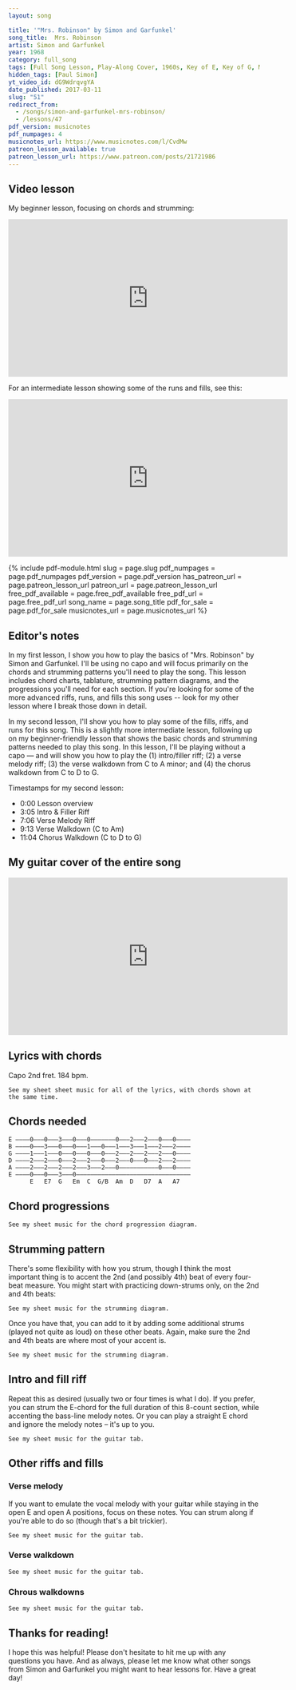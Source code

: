 ```yaml
---
layout: song

title: '"Mrs. Robinson" by Simon and Garfunkel'
song_title:  Mrs. Robinson
artist: Simon and Garfunkel
year: 1968
category: full_song
tags: [Full Song Lesson, Play-Along Cover, 1960s, Key of E, Key of G, Movie Songs, Classic Rock, Folk]
hidden_tags: [Paul Simon]
yt_video_id: dG9WdrqvgYA
date_published: 2017-03-11
slug: "51"
redirect_from:
  - /songs/simon-and-garfunkel-mrs-robinson/
  - /lessons/47
pdf_version: musicnotes
pdf_numpages: 4
musicnotes_url: https://www.musicnotes.com/l/CvdMw
patreon_lesson_available: true
patreon_lesson_url: https://www.patreon.com/posts/21721986
---
```


## Video lesson

My beginner lesson, focusing on chords and strumming:

<iframe width="560" height="315" src="https://www.youtube.com/embed/dG9WdrqvgYA?showinfo=0" frameborder="0" allowfullscreen></iframe>

For an intermediate lesson showing some of the runs and fills, see this:

<iframe width="560" height="315" src="https://www.youtube.com/embed/EHUoA3flT4E?showinfo=0" frameborder="0" allowfullscreen></iframe>


{% include pdf-module.html slug = page.slug pdf_numpages = page.pdf_numpages pdf_version = page.pdf_version has_patreon_url = page.patreon_lesson_url patreon_url = page.patreon_lesson_url free_pdf_available = page.free_pdf_available free_pdf_url = page.free_pdf_url song_name = page.song_title pdf_for_sale = page.pdf_for_sale musicnotes_url = page.musicnotes_url %}

## Editor's notes

In my first lesson, I show you how to play the basics of "Mrs. Robinson" by Simon and Garfunkel. I'll be using no capo and will focus primarily on the chords and strumming patterns you'll need to play the song. This lesson includes chord charts, tablature, strumming pattern diagrams, and the progressions you'll need for each section. If you're looking for some of the more advanced riffs, runs, and fills this song uses -- look for my other lesson where I break those down in detail.

In my second lesson, I'll show you how to play some of the fills, riffs, and runs for this song. This is a slightly more intermediate lesson, following up on my beginner-friendly lesson that shows the basic chords and strumming patterns needed to play this song. In this lesson, I'll be playing without a capo –– and will show you how to play the (1) intro/filler riff; (2) a verse melody riff; (3) the verse walkdown from C to A minor; and (4) the chorus walkdown from C to D to G.

Timestamps for my second lesson:

- 0:00 Lesson overview
- 3:05 Intro & Filler Riff
- 7:06 Verse Melody Riff
- 9:13 Verse Walkdown (C to Am)
- 11:04 Chorus Walkdown (C to D to G)

## My guitar cover of the entire song

<iframe width="560" height="315" src="https://www.youtube.com/embed/u8-24OnUle8?showinfo=0" frameborder="0" allowfullscreen></iframe>

## Lyrics with chords

Capo 2nd fret. 184 bpm.

    See my sheet sheet music for all of the lyrics, with chords shown at the same time.

<!-- E                                                     E7
Dee, dee dee-dee... dee dee, dee-dee dee dee, dee-dee dee
     A                               A7
Doo, doo doo-doo... doo doo, doo-doo doo...
D                   G                   C        G/B     Am
...Dee-dee dee-dee, dee dee, dee dee... dee-dee, dee-dee dee
E           D7
.........................

                  G         Em
    And here's to you, Mrs. Robinson
    G               Em                 C                 D
    Jesus loves you more than you will know... whoa whoa whoa
                  G            Em
    God bless you please, Mrs. Robinson
    G              Em                  C               Am
    Heaven holds a place for those who pray... hey hey hey
            E
    Hey hey hey...

     E                                           E7
We'd like to know a little bit about you for our files
     A                                  A7
We'd like to help you learn to help yourself
D                  G               C    G/B    Am
...Look around you all you see are sympathetic eyes
E                              D7
...Stroll around the grounds until you feel at home

                  G         Em
    And here's to you, Mrs. Robinson
    G               Em                 C                 D
    Jesus loves you more than you will know... whoa whoa whoa
                  G            Em
    God bless you please, Mrs. Robinson
    G              Em                  C               Am
    Heaven holds a place for those who pray... hey hey hey
            E
    Hey hey hey...

E                                                E7
...Hide it in the hiding place where no one ever goes
A                                  A7  
...Put it in your pantry with your cupcakes
D                G                C    G/B     Am
...It's a little secret, just the Robinson's affair
E                            D7
...Most of all you've got to hide it from the kids

              G          Em
    Koo koo kachoo, Mrs. Robinson
    G               Em                 C                 D
    Jesus loves you more than you will know... whoa whoa whoa
                  G            Em
    God bless you please, Mrs. Robinson
    G              Em                  C               Am
    Heaven holds a place for those who pray... hey hey hey
            E
    Hey hey hey...

E                                     E7
...Sitting on a sofa on a Sunday afternoon
A                             A7
...Going to the candidates' debate
D                  G               C          G/B     Am
...Laugh about it, shout about it, when you've got to choose
E                                 D7
...Every way you look at this you lose

                   G           Em
    Where have you gone, Joe DiMaggio
        G                Em             C              D
    Our nation turns its lonely eyes to you... woo woo woo
                    G         Em
    What's that you say, Mrs. Robinson
    G               Em             C              Am
    Joltin' Joe has left and gone away... hey hey hey
            E
    Hey hey hey... -->

## Chords needed

    E ––––0–––0–––3–––0–––0–––––––0–––2–––2–––0–––0––––
    B ––––0–––3–––0–––0–––1–––0–––1–––3–––1–––2–––2––––
    G ––––1–––1–––0–––0–––0–––0–––2–––2–––2–––2–––0––––
    D ––––2–––2–––0–––2–––2–––0–––2–––0–––0–––2–––2––––
    A ––––2–––2–––2–––2–––3–––2–––0–––––––––––0–––0––––
    E ––––0–––0–––3–––0––––––––––––––––––––––––––––––––
          E   E7  G   Em  C  G/B  Am  D   D7  A   A7

## Chord progressions

    See my sheet music for the chord progression diagram.

<!-- Intro & filler riff:

    E   /   /   /     ...played w/ bass-line riff

Verse:

    "We'd like to know a little bit about you for our files..."

    E   /   /   E7   /   A   /   A7  /
    D   G   C   Am   /   E   /   D7  /  

Chorus:

    "And here's to you, Mrs. Robinson..."

    G   Em  G   Em   C   /   D   /
    G   Em  G   Em   C   /   Am  /    intro w/ riff -->

## Strumming pattern

There's some flexibility with how you strum, though I think the most important thing is to accent the 2nd (and possibly 4th) beat of every four-beat measure. You might start with practicing down-strums only, on the 2nd and 4th beats:

    See my sheet music for the strumming diagram.

<!-- ↓               ↓      
1   +   2   +   3   +   4   +   -->

Once you have that, you can add to it by adding some additional strums (played not quite as loud) on these other beats. Again, make sure the 2nd and 4th beats are where most of your accent is.

    See my sheet music for the strumming diagram.

<!-- >               >      
↓       ↓   ↑       ↑   ↓   ↑  
1   +   2   +   3   +   4   +    -->



## Intro and fill riff

Repeat this as desired (usually two or four times is what I do). If you prefer, you can strum the E-chord for the full duration of this 8-count section, while accenting the bass-line melody notes. Or you can play a straight E chord and ignore the melody notes – it's up to you.

    See my sheet music for the guitar tab.

<!-- E –––0–––––––––––––––––––––––––––––––––––––––––––––––
B –––0–––––––––––––––––––––––––––––––––––––––––––––––
G –––1–––––––––––––––––––––––––––––––––––––––––––––––
D –––2––––––––––––––0–––––2––––––––––––––––––––––––––
A –––2–––––0––2––––––––––––––––––––––––––––––––––––––
E –––0–––––––––––––––––––––––––––––––––––––––––––––––
     1  +  2  +  3  +  4  +  5  +  6  +  7  +  8  + -->

## Other riffs and fills

### Verse melody

If you want to emulate the vocal melody with your guitar while staying in the open E and open A positions, focus on these notes. You can strum along if you're able to do so (though that's a bit trickier).

    See my sheet music for the guitar tab.

<!-- E ––––––––––––––––––––––––––––––––––––––––|–––0––––––
B –––3––3––2–2–––0–0––––––––––––––––––––––|–––3––––––
G –––1––––––––––––––––2–2–––1–2–1–––––––––|–––1––––––
D –––2–––––––––––––––––––––––––––––/4––2––|–––2––––––
A –––2––––––––––––––––––––––––––––––––––––|–––2––––––
E –––0––––––––––––––––––––––––––––––––––––|–––0––––––
     E                                        E7

E ––––––––––––––––––––––––––––––––––––––––|–––0––––––
B –––2–––2––0––0––––––––––––––––––––––––––|–––2––––––
G –––2––––––––––––––2––2–––––2––2––––0––––|–––0––––––
D –––2––––––––––––––––––––––––––––––––––––|–––2––––––
A –––0––––––––––––––––––––––––––––––––––––|–––0––––––
E ––––––––––––––––––––––––––––––––––––––––|––––––––––
     A                                        A7 -->

### Verse walkdown

<!-- "Look around you all you see are sympathetic eyes..." -->

    See my sheet music for the guitar tab.

<!-- E –––––––––––––––––––––––––––––––––––––––––––––––––––
B –––––1––––––0––––––3~~~~~~~~~~~––––3–––1–––––––––––
G –––––0––––––0––––––2–––––––––––––––––––2–––––––––––
D –––––2––––––0––––––2–––––––––––––––––––2–––––––––––
A –––3––––––2––––––0–––––––––––––––––––––0–––––––––––
E –––––––––––––––––––––––––––––––––––––––––––––––––––
     C     G/B     Am(sus4)              Am                  -->

### Chrous walkdowns

    See my sheet music for the guitar tab.

<!-- High level, this:

    E ––(0)–––––––––––––––––––––––(2)––––––––––––––––––––
    B –––1–––––1–––––1–––––1–––––––3––––3–––––3–––––3––––
    G –––0–––––0–––––2–––––0–––––––2––––2–––––2–––––2––––
    D –––2–––––0–––––2–––––2–––––––0––––0–––––0–––––0––––
    A –––3–––––2–––––0––––––––––––––––––3–––––2–––––0––––
    E –––––––––––––––––––––3–––––––––––––––––––––––––––––
         C    C/B    Am   C/G      D   D/C   D/B   D/A

Specifically:

    E –––––––––––––––––––––––––––––––––––––––––––––––––––
    B –––––1–––––––1–––––––1–––––––1–––––––––––––––––––––
    G –––––0–––––––0–––––––2–––––––0–––––––––––––––––––––
    D –––––2–––––––0–––––––2–––––––2–––––––––––––––––––––
    A –––3–––––––2–––––––0–––––––––––––––––––––––––––––––
    E –––––––––––––––––––––––––––3–––––––––––––––––––––––
         C      C/B      Am      C/G                      

    E –––––––––––––––––––––––––––––––––––––––––––––––––––
    B –––––3–––––––3–––––––3–––––––3–––––––––––––––––––––
    G –––––2–––––––2–––––––2–––––––2–––––––––––––––––––––
    D –––0–––––––––0–––––––0–––––––0–––––––––––––––––––––
    A –––––––––––3–––––––2–––––––0–––––––––––––––––––––––
    E –––––––––––––––––––––––––––––––––––––––––––––––––––
         D       D/C     D/B     D/A -->

## Thanks for reading!

I hope this was helpful! Please don't hesitate to hit me up with any questions you have. And as always, please let me know what other songs from Simon and Garfunkel you might want to hear lessons for. Have a great day!
